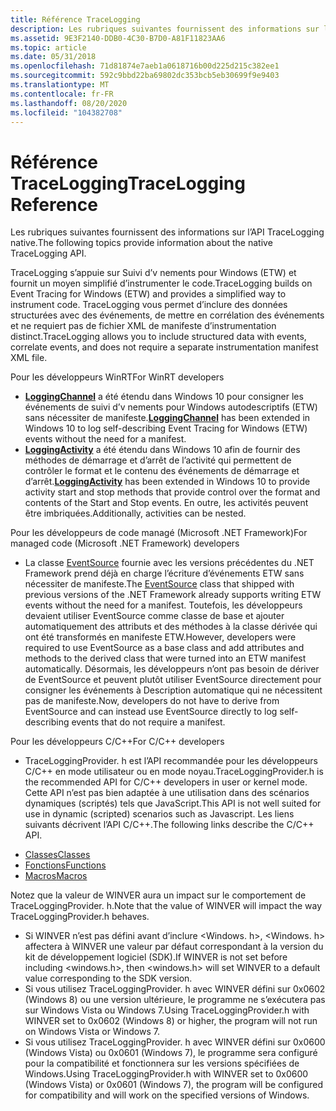 ```yaml
---
title: Référence TraceLogging
description: Les rubriques suivantes fournissent des informations sur l’API TraceLogging native. TraceLogging s’appuie sur Suivi d’v nements pour Windows (ETW) et fournit un moyen simplifié d’instrumenter le code.
ms.assetid: 9E3F2140-DDB0-4C30-B7D0-A81F11823AA6
ms.topic: article
ms.date: 05/31/2018
ms.openlocfilehash: 71d81874e7aeb1a0618716b00d225d215c382ee1
ms.sourcegitcommit: 592c9bbd22ba69802dc353bcb5eb30699f9e9403
ms.translationtype: MT
ms.contentlocale: fr-FR
ms.lasthandoff: 08/20/2020
ms.locfileid: "104382708"
---
```

# <a name="tracelogging-reference"></a><span data-ttu-id="0fa90-103">Référence TraceLogging</span><span class="sxs-lookup"><span data-stu-id="0fa90-103">TraceLogging Reference</span></span>

<span data-ttu-id="0fa90-104">Les rubriques suivantes fournissent des informations sur l’API TraceLogging native.</span><span class="sxs-lookup"><span data-stu-id="0fa90-104">The following topics provide information about the native TraceLogging API.</span></span>

<span data-ttu-id="0fa90-105">TraceLogging s’appuie sur Suivi d’v nements pour Windows (ETW) et fournit un moyen simplifié d’instrumenter le code.</span><span class="sxs-lookup"><span data-stu-id="0fa90-105">TraceLogging builds on Event Tracing for Windows (ETW) and provides a simplified way to instrument code.</span></span> <span data-ttu-id="0fa90-106">TraceLogging vous permet d’inclure des données structurées avec des événements, de mettre en corrélation des événements et ne requiert pas de fichier XML de manifeste d’instrumentation distinct.</span><span class="sxs-lookup"><span data-stu-id="0fa90-106">TraceLogging allows you to include structured data with events, correlate events, and does not require a separate instrumentation manifest XML file.</span></span>

<span data-ttu-id="0fa90-107"><span class="underline">Pour les développeurs WinRT</span></span><span class="sxs-lookup"><span data-stu-id="0fa90-107"><span class="underline">For WinRT developers</span></span></span>

-   <span data-ttu-id="0fa90-108">[**LoggingChannel**](/uwp/api/Windows.Foundation.Diagnostics.LoggingChannel) a été étendu dans Windows 10 pour consigner les événements de suivi d’v nements pour Windows autodescriptifs (ETW) sans nécessiter de manifeste.</span><span class="sxs-lookup"><span data-stu-id="0fa90-108">[**LoggingChannel**](/uwp/api/Windows.Foundation.Diagnostics.LoggingChannel) has been extended in Windows 10 to log self-describing Event Tracing for Windows (ETW) events without the need for a manifest.</span></span>
-   <span data-ttu-id="0fa90-109">[**LoggingActivity**](/windows/win32/api/traceloggingactivity/nl-traceloggingactivity-traceloggingactivity) a été étendu dans Windows 10 afin de fournir des méthodes de démarrage et d’arrêt de l’activité qui permettent de contrôler le format et le contenu des événements de démarrage et d’arrêt.</span><span class="sxs-lookup"><span data-stu-id="0fa90-109">[**LoggingActivity**](/windows/win32/api/traceloggingactivity/nl-traceloggingactivity-traceloggingactivity) has been extended in Windows 10 to provide activity start and stop methods that provide control over the format and contents of the Start and Stop events.</span></span> <span data-ttu-id="0fa90-110">En outre, les activités peuvent être imbriquées.</span><span class="sxs-lookup"><span data-stu-id="0fa90-110">Additionally, activities can be nested.</span></span>

<span data-ttu-id="0fa90-111"><span class="underline">Pour les développeurs de code managé (Microsoft .NET Framework)</span></span><span class="sxs-lookup"><span data-stu-id="0fa90-111"><span class="underline">For managed code (Microsoft .NET Framework) developers</span></span></span>

-   <span data-ttu-id="0fa90-112">La classe [EventSource](/dotnet/api/system.diagnostics.tracing.eventsource) fournie avec les versions précédentes du .NET Framework prend déjà en charge l’écriture d’événements ETW sans nécessiter de manifeste.</span><span class="sxs-lookup"><span data-stu-id="0fa90-112">The [EventSource](/dotnet/api/system.diagnostics.tracing.eventsource) class that shipped with previous versions of the .NET Framework already supports writing ETW events without the need for a manifest.</span></span> <span data-ttu-id="0fa90-113">Toutefois, les développeurs devaient utiliser EventSource comme classe de base et ajouter automatiquement des attributs et des méthodes à la classe dérivée qui ont été transformés en manifeste ETW.</span><span class="sxs-lookup"><span data-stu-id="0fa90-113">However, developers were required to use EventSource as a base class and add attributes and methods to the derived class that were turned into an ETW manifest automatically.</span></span> <span data-ttu-id="0fa90-114">Désormais, les développeurs n’ont pas besoin de dériver de EventSource et peuvent plutôt utiliser EventSource directement pour consigner les événements à Description automatique qui ne nécessitent pas de manifeste.</span><span class="sxs-lookup"><span data-stu-id="0fa90-114">Now, developers do not have to derive from EventSource and can instead use EventSource directly to log self-describing events that do not require a manifest.</span></span>

<span data-ttu-id="0fa90-115"><span class="underline">Pour les développeurs C/C++</span></span><span class="sxs-lookup"><span data-stu-id="0fa90-115"><span class="underline">For C/C++ developers</span></span></span>

-   <span data-ttu-id="0fa90-116">TraceLoggingProvider. h est l’API recommandée pour les développeurs C/C++ en mode utilisateur ou en mode noyau.</span><span class="sxs-lookup"><span data-stu-id="0fa90-116">TraceLoggingProvider.h is the recommended API for C/C++ developers in user or kernel mode.</span></span> <span data-ttu-id="0fa90-117">Cette API n’est pas bien adaptée à une utilisation dans des scénarios dynamiques (scriptés) tels que JavaScript.</span><span class="sxs-lookup"><span data-stu-id="0fa90-117">This API is not well suited for use in dynamic (scripted) scenarios such as Javascript.</span></span> <span data-ttu-id="0fa90-118">Les liens suivants décrivent l’API C/C++.</span><span class="sxs-lookup"><span data-stu-id="0fa90-118">The following links describe the C/C++ API.</span></span>

<!-- -->

-   [<span data-ttu-id="0fa90-119">Classes</span><span class="sxs-lookup"><span data-stu-id="0fa90-119">Classes</span></span>](trace-logging-classes.md)
-   [<span data-ttu-id="0fa90-120">Fonctions</span><span class="sxs-lookup"><span data-stu-id="0fa90-120">Functions</span></span>](trace-logging-functions.md)
-   [<span data-ttu-id="0fa90-121">Macros</span><span class="sxs-lookup"><span data-stu-id="0fa90-121">Macros</span></span>](trace-logging-macros.md)

<span data-ttu-id="0fa90-122">Notez que la valeur de WINVER aura un impact sur le comportement de TraceLoggingProvider. h.</span><span class="sxs-lookup"><span data-stu-id="0fa90-122">Note that the value of WINVER will impact the way TraceLoggingProvider.h behaves.</span></span>

-   <span data-ttu-id="0fa90-123">Si WINVER n’est pas défini avant d’inclure <Windows. h>, <Windows. h> affectera à WINVER une valeur par défaut correspondant à la version du kit de développement logiciel (SDK).</span><span class="sxs-lookup"><span data-stu-id="0fa90-123">If WINVER is not set before including <windows.h>, then <windows.h> will set WINVER to a default value corresponding to the SDK version.</span></span>
-   <span data-ttu-id="0fa90-124">Si vous utilisez TraceLoggingProvider. h avec WINVER défini sur 0x0602 (Windows 8) ou une version ultérieure, le programme ne s’exécutera pas sur Windows Vista ou Windows 7.</span><span class="sxs-lookup"><span data-stu-id="0fa90-124">Using TraceLoggingProvider.h with WINVER set to 0x0602 (Windows 8) or higher, the program will not run on Windows Vista or Windows 7.</span></span>
-   <span data-ttu-id="0fa90-125">Si vous utilisez TraceLoggingProvider. h avec WINVER défini sur 0x0600 (Windows Vista) ou 0x0601 (Windows 7), le programme sera configuré pour la compatibilité et fonctionnera sur les versions spécifiées de Windows.</span><span class="sxs-lookup"><span data-stu-id="0fa90-125">Using TraceLoggingProvider.h with WINVER set to 0x0600 (Windows Vista) or 0x0601 (Windows 7), the program will be configured for compatibility and will work on the specified versions of Windows.</span></span>

 

 